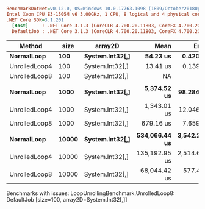 ``` ini

BenchmarkDotNet=v0.12.0, OS=Windows 10.0.17763.1098 (1809/October2018Update/Redstone5)
Intel Xeon CPU E3-1505M v6 3.00GHz, 1 CPU, 8 logical and 4 physical cores
.NET Core SDK=3.1.201
  [Host]     : .NET Core 3.1.3 (CoreCLR 4.700.20.11803, CoreFX 4.700.20.12001), X64 RyuJIT
  DefaultJob : .NET Core 3.1.3 (CoreCLR 4.700.20.11803, CoreFX 4.700.20.12001), X64 RyuJIT


```
|        Method |  size |         array2D |          Mean |        Error |       StdDev | Ratio | RatioSD | Rank |
|-------------- |------ |---------------- |--------------:|-------------:|-------------:|------:|--------:|-----:|
|    **NormalLoop** |   **100** | **System.Int32[,]** |      **54.23 us** |     **0.420 us** |     **0.351 us** |  **1.00** |    **0.00** |    **2** |
| UnrolledLoop4 |   100 | System.Int32[,] |      13.41 us |     0.139 us |     0.130 us |  0.25 |    0.00 |    1 |
| UnrolledLoop8 |   100 | System.Int32[,] |            NA |           NA |           NA |     ? |       ? |    ? |
|               |       |                 |               |              |              |       |         |      |
|    **NormalLoop** |  **1000** | **System.Int32[,]** |   **5,374.52 us** |    **98.284 us** |    **87.126 us** |  **1.00** |    **0.00** |    **3** |
| UnrolledLoop4 |  1000 | System.Int32[,] |   1,343.01 us |    12.046 us |    11.268 us |  0.25 |    0.00 |    2 |
| UnrolledLoop8 |  1000 | System.Int32[,] |     679.16 us |     7.659 us |     6.790 us |  0.13 |    0.00 |    1 |
|               |       |                 |               |              |              |       |         |      |
|    **NormalLoop** | **10000** | **System.Int32[,]** | **534,066.44 us** | **3,542.241 us** | **3,140.105 us** |  **1.00** |    **0.00** |    **3** |
| UnrolledLoop4 | 10000 | System.Int32[,] | 135,192.95 us | 2,514.682 us | 2,229.200 us |  0.25 |    0.01 |    2 |
| UnrolledLoop8 | 10000 | System.Int32[,] |  68,044.42 us |   577.471 us |   540.167 us |  0.13 |    0.00 |    1 |

Benchmarks with issues:
  LoopUnrollingBenchmark.UnrolledLoop8: DefaultJob [size=100, array2D=System.Int32[,]]
